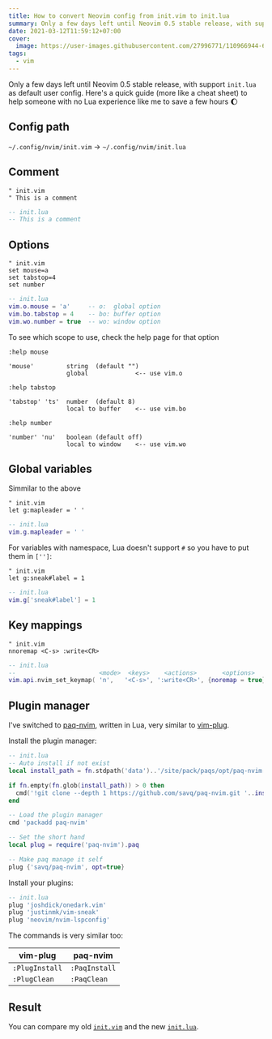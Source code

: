```yaml
---
title: How to convert Neovim config from init.vim to init.lua
summary: Only a few days left until Neovim 0.5 stable release, with support `init.lua` as default user config
date: 2021-03-12T11:59:12+07:00
cover:
  image: https://user-images.githubusercontent.com/27996771/110966944-69473f80-8388-11eb-9773-9594cbf662f4.png
tags:
  - vim
---
```


Only a few days left until Neovim 0.5 stable release, with support `init.lua` as default user config.
Here's a quick guide (more like a cheat sheet) to help someone with no Lua experience like me to save a few hours :moon:

## Config path

`~/.config/nvim/init.vim` → `~/.config/nvim/init.lua` 

## Comment

```viml
" init.vim
" This is a comment
```

```lua
-- init.lua
-- This is a comment
```

## Options

```viml
" init.vim
set mouse=a
set tabstop=4
set number
```

```lua
-- init.lua
vim.o.mouse = 'a'     -- o:  global option
vim.bo.tabstop = 4    -- bo: buffer option
vim.wo.number = true  -- wo: window option
```

To see which scope to use, check the help page for that option

`:help mouse`

```help
'mouse'         string  (default "")
                global             <-- use vim.o
```

`:help tabstop`

```help
'tabstop' 'ts'  number  (default 8)
                local to buffer    <-- use vim.bo
```

`:help number`

```help
'number' 'nu'   boolean (default off)
                local to window    <-- use vim.wo
```

## Global variables

Simmilar to the above

```viml
" init.vim
let g:mapleader = ' '
```

```lua
-- init.lua
vim.g.mapleader = ' '
```

For variables with namespace, Lua doesn't support `#` so you have to put them in `['']`:

```viml
" init.vim
let g:sneak#label = 1
```

```lua
-- init.lua
vim.g['sneak#label'] = 1
```

## Key mappings

```viml
" init.vim
nnoremap <C-s> :write<CR>
```

```lua
-- init.lua
--                       <mode>  <keys>    <actions>       <options>
vim.api.nvim_set_keymap( 'n',   '<C-s>', ':write<CR>', {noremap = true})
```

## Plugin manager

I've switched to [paq-nvim](https://github.com/savq/paq-nvim), written in Lua, very similar to [vim-plug](https://github.com/junegunn/vim-plug).

Install the plugin manager:

```lua
-- init.lua
-- Auto install if not exist
local install_path = fn.stdpath('data')..'/site/pack/paqs/opt/paq-nvim'

if fn.empty(fn.glob(install_path)) > 0 then
  cmd('!git clone --depth 1 https://github.com/savq/paq-nvim.git '..install_path)
end

-- Load the plugin manager
cmd 'packadd paq-nvim'

-- Set the short hand
local plug = require('paq-nvim').paq

-- Make paq manage it self
plug {'savq/paq-nvim', opt=true}
```

Install your plugins:

```lua
-- init.lua
plug 'joshdick/onedark.vim'
plug 'justinmk/vim-sneak'
plug 'neovim/nvim-lspconfig'
```

The commands is very similar too:

| vim-plug       | paq-nvim      |
|----------------|---------------|
| `:PlugInstall` | `:PaqInstall` |
| `:PlugClean`   | `:PaqClean`   |

## Result

You can compare my old [`init.vim`](https://github.com/khuedoan/dotfiles/blob/76c88283c86e822672f02e9e0e73344a69a91dc1/.config/nvim/init.vim) and the new [`init.lua`](https://github.com/khuedoan/dotfiles/tree/master/.config/nvim/init.lua).
